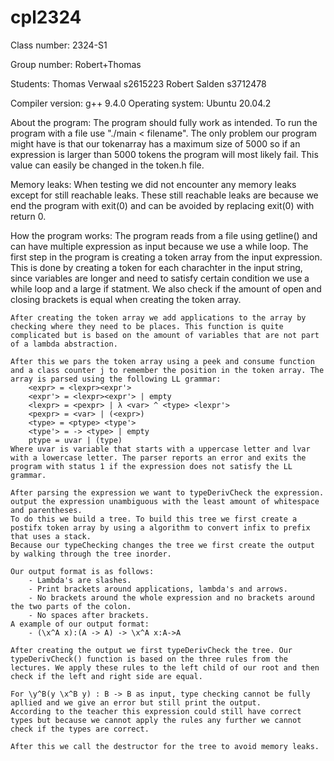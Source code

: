 # cpl2324

Class number: 2324-S1

Group number: Robert+Thomas

Students:
    Thomas Verwaal  s2615223
    Robert Salden   s3712478

Compiler version: 
    g++ 9.4.0
Operating system:
    Ubuntu 20.04.2

About the program:
    The program should fully work as intended. To run the program with a file use "./main < filename". The only problem our program might have is that our tokenarray has a maximum size of 5000 so if an expression is larger than 5000 tokens the program will most likely fail. This value can easily be changed in the token.h file. 

Memory leaks:
    When testing we did not encounter any memory leaks except for still reachable leaks. These still reachable leaks are because we end the program with exit(0) and can be avoided by replacing exit(0) with return 0.

How the program works:
    The program reads from a file using getline() and can have multiple expression as input because we use a while loop.
    The first step in the program is creating a token array from the input expression. This is done by creating a token for each charachter in the input string, since variables are longer and need to satisfy certain condition we use a while loop and a large if statment. We also check if the amount of open and closing brackets is equal when creating the token array.

    After creating the token array we add applications to the array by checking where they need to be places. This function is quite complicated but is based on the amount of variables that are not part of a lambda abstraction.
    
    After this we pars the token array using a peek and consume function and a class counter j to remember the position in the token array. The array is parsed using the following LL grammar:
        <expr> = <lexpr><expr'>
        <expr'> = <lexpr><expr'> | empty
        <lexpr> = <pexpr> | λ <var> ^ <type> <lexpr'>
        <pexpr> = <var> | (<expr>)
        <type> = <ptype> <type'>
        <type'> = -> <type> | empty
        ptype = uvar | (type)
    Where uvar is variable that starts with a uppercase letter and lvar with a lowercase letter. The parser reports an error and exits the program with status 1 if the expression does not satisfy the LL grammar.

    After parsing the expression we want to typeDerivCheck the expression.
    output the expression unambiguous with the least amount of whitespace and parentheses.
    To do this we build a tree. To build this tree we first create a postifx token array by using a algorithm to convert infix to prefix that uses a stack.
    Because our typeChecking changes the tree we first create the output by walking through the tree inorder.
    
    Our output format is as follows:
        - Lambda's are slashes.
        - Print brackets around applications, lambda's and arrows.
        - No brackets around the whole expression and no brackets around the two parts of the colon.
        - No spaces after brackets.
    A example of our output format:
        - (\x^A x):(A -> A) -> \x^A x:A->A
    
    After creating the output we first typeDerivCheck the tree. Our 
    typeDerivCheck() function is based on the three rules from the lectures. We apply these rules to the left child of our root and then check if the left and right side are equal.
    
    For \y^B(y \x^B y) : B -> B as input, type checking cannot be fully apllied and we give an error but still print the output.
    According to the teacher this expression could still have correct types but because we cannot apply the rules any further we cannot check if the types are correct.

    After this we call the destructor for the tree to avoid memory leaks.